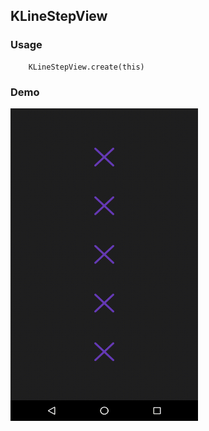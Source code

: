 ## KLineStepView

### Usage
```
    KLineStepView.create(this)
```

### Demo

<img src="https://github.com/Anwesh43/LinkedKLineStepView/blob/master/demo/klinestepview.gif" width="300px" height="500px">